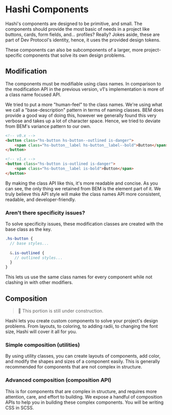 # Hashi Components
Hashi's components are designed to be primitive, and small. The components should provide the most basic of needs in a project like buttons, cards, form fields, and... profiles? Really? Jokes aside, these are part of Dev Protocol's identity, hence, it uses the provided design tokens.

These components can also be subcomponents of a larger, more project-specific components that solve its own design problems.

## Modification
The components must be modifiable using class names. In comparison to the modification API in the previous version, v1's implementation is more of a class name focused API.

We tried to put a more "human-feel" to the class names. We're using what we call a "base-description" pattern in terms of naming classes. BEM does provide a good way of doing this, however we generally found this very verbose and takes up a lot of character space. Hence, we tried to deviate from BEM's variance pattern to our own.

```html
<!-- v0.x -->
<button class="hs-button hs-button--outlined is-danger">
    <span class="hs-button__label hs-button__label--bold">Button</span>
</button>

<!-- v1.x -->
<button class="hs-button is-outlined is-danger">
    <span class="hs-button__label is-bold">Button</span>
</button>
```

By making the class API like this, it's more readable and concise. As you can see, the only thing we retained from BEM is the element part of it. We truly believe this API style will make the class names API more consistent, readable, and developer-friendly.

### Aren't there specificity issues?
To solve specificity issues, these modification classes are created with the base class as the key.

```scss
.hs-button {
  // base styles...
  
  &.is-outlined {
    // outlined styles...
  }
}
```

This lets us use the same class names for every component while not clashing in with other modifiers.

## Composition
> 🚧 This portion is still under construction.

Hashi lets you create custom components to solve your project's design problems. From layouts, to coloring, to adding radii, to changing the font size, Hashi will cover it all for you.

### Simple composition (utilities)
By using utility classes, you can create layouts of components, add color, and modify the shapes and sizes of a component easily. This is generally recommended for components that are not complex in structure.

### Advanced composition (composition API)
This is for components that are complex in structure, and requires more attention, care, and effort to building. We expose a handful of composition APIs to help you in building these complex components. You will be writing CSS in SCSS. 